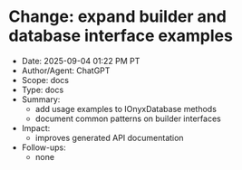 # Change: expand builder and database interface examples

- Date: 2025-09-04 01:22 PM PT
- Author/Agent: ChatGPT
- Scope: docs
- Type: docs
- Summary:
  - add usage examples to IOnyxDatabase methods
  - document common patterns on builder interfaces
- Impact:
  - improves generated API documentation
- Follow-ups:
  - none
